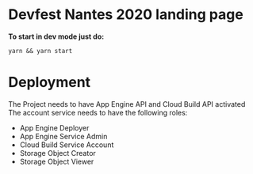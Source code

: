 # Devfest Nantes 2020 landing page

**To start in dev mode just do:**

```
yarn && yarn start
```

# Deployment

The Project needs to have App Engine API and Cloud Build API activated
The account service needs to have the following roles:

- App Engine Deployer
- App Engine Service Admin
- Cloud Build Service Account
- Storage Object Creator
- Storage Object Viewer

